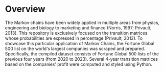 # Overview
The Markov chains have been widely applied in multiple areas from physics, engineering and biology to marketing and finance (Norris, 1997; Privault, 2013). This repository is exclusively focused on the transition matrices whose probabilities are expressed in percentage (Privault, 2013). To showcase this particular application of Markov Chains, the Fortune Global 500 list on the world's largest companies was scraped and prepared. Specifically, the compiled dataset consists of Fortune Global 500 lists of the previous four years (from 2020 to 2023). Several 4-year transition matrices based on the companies' profit were computed and styled using Python.
